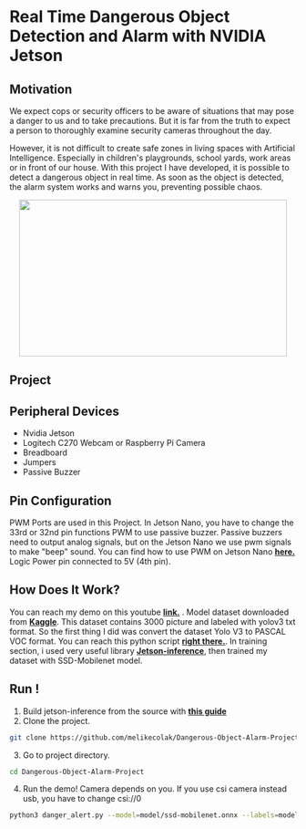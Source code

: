 # Real Time Dangerous Object Detection and Alarm with NVIDIA Jetson

## Motivation
We expect cops or security officers to be aware of situations that may pose a danger to us and to take precautions. But it is far from the truth to expect a person to thoroughly examine security cameras throughout the day.

However, it is not difficult to create safe zones in living spaces with Artificial Intelligence. Especially in children's playgrounds, school yards, work areas or in front of our house. With this project I have developed, it is possible to detect a dangerous object in real time. As soon as the object is detected, the alarm system works and warns you, preventing possible chaos.
<p align= "center">
<img src="https://user-images.githubusercontent.com/73293751/128674807-f6defe21-cae5-4212-9634-cb0a56c4deda.jpeg" width="470" height="275">
</p>
 
## Project

## Peripheral Devices
- Nvidia Jetson 
- Logitech C270 Webcam or Raspberry Pi Camera
- Breadboard
- Jumpers
- Passive Buzzer

## Pin Configuration
PWM Ports are used in this Project. In Jetson Nano, you have to change the 33rd or 32nd pin functions PWM to use passive buzzer. Passive buzzers need to output analog signals, but on the Jetson Nano we use pwm signals to make "beep" sound. You can find how to use PWM on Jetson Nano **[here.](https://forums.developer.nvidia.com/t/how-do-i-use-pwm-on-jetson-nano/72595/7)** Logic Power pin connected to 5V (4th pin).

## How Does It Work?
You can reach my demo on this youtube **[link.](https://youtu.be/qKqjXZwpTS4)** . Model dataset downloaded from **[Kaggle](https://www.kaggle.com/atulyakumar98/gundetection)**. This dataset contains 3000 picture and labeled with yolov3 txt format. So the first thing I did was convert the dataset Yolo V3 to PASCAL VOC format. You can reach this python script **[right there.](https://github.com/melikecolak/Dangerous-Object-Alarm-Project/blob/main/txt-to-xml.py)**. 
In training section, i used very useful library  **[Jetson-inference](https://github.com/dusty-nv/jetson-inference)**, then trained my dataset with SSD-Mobilenet model.

## Run !
1. Build jetson-inference from the source with  **[this guide](https://github.com/dusty-nv/jetson-inference/blob/master/docs/building-repo-2.md)**
2. Clone the project.
``` bash
git clone https://github.com/melikecolak/Dangerous-Object-Alarm-Project.git
```
3. Go to project directory.
``` bash
cd Dangerous-Object-Alarm-Project
```
4. Run the demo!
Camera depends on you. If you use csi camera instead usb, you have to change csi://0
``` bash
python3 danger_alert.py --model=model/ssd-mobilenet.onnx --labels=model/labels.txt --input-blob=input_0 --output-cvg=scores --output-bbox=boxes v4l2:///dev/video0
```

